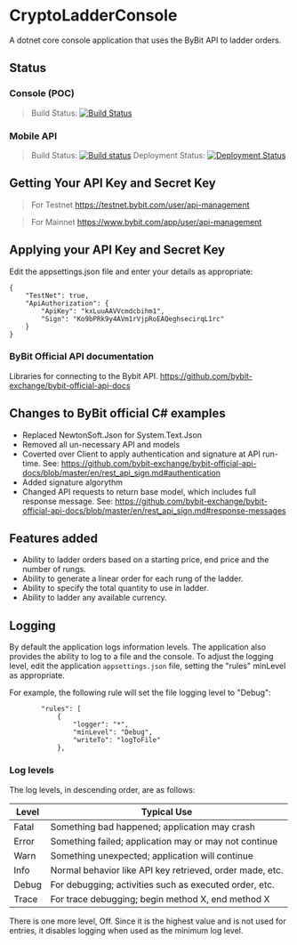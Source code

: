 # CryptoLadderConsole
A dotnet core console application that uses the ByBit API to ladder orders.
## Status
### Console (POC)
> Build Status: [![Build Status](https://internetwideworld.visualstudio.com/CryptoLadder/_apis/build/status/GeorgeLeithead.CryptoLadderConsole?branchName=master)](https://internetwideworld.visualstudio.com/CryptoLadder/_build/latest?definitionId=4&branchName=master)
### Mobile API
> Build Status: [![Build status](https://internetwideworld.visualstudio.com/CryptoLadder/_apis/build/status/cryptoladdermobileapi%20-%20CI)](https://internetwideworld.visualstudio.com/CryptoLadder/_build/latest?definitionId=5)
> Deployment Status: [![Deployment Status](https://internetwideworld.vsrm.visualstudio.com/_apis/public/Release/badge/4845c46d-deb5-4c4b-8079-9ab2da28d76e/2/2)](https://internetwideworld.vsrm.visualstudio.com/_apis/public/Release/badge/4845c46d-deb5-4c4b-8079-9ab2da28d76e/2/2)
## Getting Your API Key and Secret Key

> For Testnet
https://testnet.bybit.com/user/api-management

> For Mainnet
https://www.bybit.com/app/user/api-management

## Applying your API Key and Secret Key
Edit the appsettings.json file and enter your details as appropriate:
```
{
    "TestNet": true,
    "ApiAuthorization": {
        "ApiKey": "kxLuuAAVVcmdcbihm1",
        "Sign": "Ko9bPRk9y4AVm1rVjpRoEAQeghsecirqL1rc"
    }
}
```
### ByBit Official API documentation
Libraries for connecting to the Bybit API. https://github.com/bybit-exchange/bybit-official-api-docs

## Changes to ByBit official C# examples
* Replaced NewtonSoft.Json for System.Text.Json
* Removed all un-necessary API and models
* Coverted over Client to apply authentication and signature at API run-time. See: https://github.com/bybit-exchange/bybit-official-api-docs/blob/master/en/rest_api_sign.md#authentication
* Added signature algorythm
* Changed API requests to return base model, which includes full response message. See: https://github.com/bybit-exchange/bybit-official-api-docs/blob/master/en/rest_api_sign.md#response-messages

## Features added
* Ability to ladder orders based on a starting price, end price and the number of rungs.
* Ability to generate a linear order for each rung of the ladder.
* Ability to specify the total quantity to use in ladder.
* Ability to ladder any available currency.
## Logging
By default the application logs information levels.  The application also provides the ability to log to a file and the console.  To adjust the logging level, edit the application `appsettings.json` file, setting the "rules" minLevel as appropriate.

For example, the following rule will set the file logging level to "Debug":
```
        "rules": [
            {
                "logger": "*",
                "minLevel": "Debug",
                "writeTo": "logToFile"
            },
```

### Log levels
The log levels, in descending order, are as follows:

|Level|Typical Use|
------|-------
|Fatal|Something bad happened; application may crash|
|Error|Something failed; application may or may not continue|
|Warn|Something unexpected; application will continue|
|Info|Normal behavior like API key retrieved, order made, etc.|
|Debug|For debugging; activities such as executed order, etc.|
|Trace|For trace debugging; begin method X, end method X|

There is one more level, Off. Since it is the highest value and is not used for entries, it disables logging when used as the minimum log level.